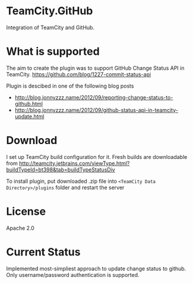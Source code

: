 TeamCity.GitHub
===============
Integration of TeamCity and GitHub.

What is supported
=================
The aim to create the plugin was to support GitHub Change Status API in TeamCity.
https://github.com/blog/1227-commit-status-api

Plugin is descibed in one of the following blog posts
- http://blog.jonnyzzz.name/2012/09/reporting-change-status-to-github.html
- http://blog.jonnyzzz.name/2012/09/github-status-api-in-teamcity-update.html

Download
========
I set up TeamCity build configuration for it. Fresh builds are downloadable from 
http://teamcity.jetbrains.com/viewType.html?buildTypeId=bt398&tab=buildTypeStatusDiv

To install plugin, put downloaded .zip file into `<TeamCity Data Directory>/plugins` folder and restart the server




License
=======
Apache 2.0

Current Status
==============
Implemented most-simpliest approach to update change status to github. 
Only username/password authentication is supported.

